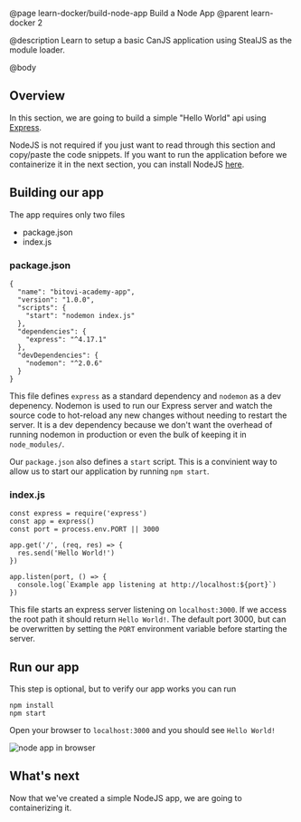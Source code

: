 @page learn-docker/build-node-app Build a Node App
@parent learn-docker 2

@description Learn to setup a basic CanJS application using StealJS as the module loader.

@body
## Overview
In this section, we are going to build a simple "Hello World" api using [Express](https://expressjs.com/).

NodeJS is not required if you just want to read through this section and copy/paste the code snippets. If you want to run the application before we containerize it in the next section, you can install NodeJS [here](https://nodejs.org/en/download/).
                  
## Building our app
The app requires only two files
* package.json
* index.js

### package.json
```
{
  "name": "bitovi-academy-app",
  "version": "1.0.0",
  "scripts": {
    "start": "nodemon index.js"
  },
  "dependencies": {
    "express": "^4.17.1"
  },
  "devDependencies": {
    "nodemon": "^2.0.6"
  }
}
```
This file defines `express` as a standard dependency and `nodemon` as a dev depenency. Nodemon is used to run our Express server and watch the source code to hot-reload any new changes without needing to restart the server. It is a dev dependency because we don't want the overhead of running nodemon in production or even the bulk of keeping it in `node_modules/`.

Our `package.json` also defines a `start` script. This is a convinient way to allow us to start our application by running `npm start`.

### index.js
```
const express = require('express')
const app = express()
const port = process.env.PORT || 3000

app.get('/', (req, res) => {
  res.send('Hello World!')
})

app.listen(port, () => {
  console.log(`Example app listening at http://localhost:${port}`)
})
```
This file starts an express server listening on `localhost:3000`. If we access the root path it should return `Hello World!`. The default port 3000, but can be overwritten by setting the `PORT` environment variable before starting the server.

## Run our app
This step is optional, but to verify our app works you can run
```
npm install
npm start
```
Open your browser to `localhost:3000` and you should see `Hello World!`

![node app in browser](../static/img/docker/2-build-node-app/node-hello-world.png)

## What's next
Now that we've created a simple NodeJS app, we are going to containerizing it.
    